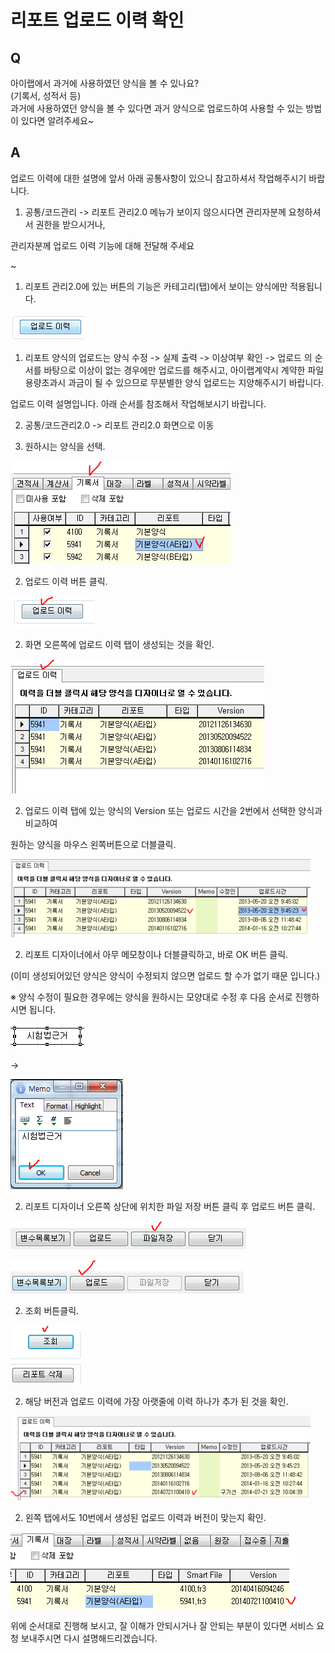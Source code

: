 # 리포트 업로드 이력 확인

## Q

아이랩에서 과거에 사용하였던 양식을 볼 수 있나요?  
\(기록서, 성적서 등\)  
과거에 사용하였던 양식을 볼 수 있다면 과거 양식으로 업로드하여 사용할 수 있는 방법이 있다면 알려주세요~

## A

업로드 이력에 대한 설명에 앞서 아래 공통사항이 있으니 참고하셔서 작업해주시기 바랍니다.

1. 공통/코드관리 -&gt; 리포트 관리2.0 메뉴가 보이지 않으시다면 관리자분께 요청하셔서 권한을 받으시거나,

관리자분께 업로드 이력 기능에 대해 전달해 주세요

~

1. 리포트 관리2.0에 있는 버튼의 기능은 카테고리\(탭\)에서 보이는 양식에만 적용됩니다.

![](../.gitbook/assets/01%20%282%29.png)

1. 리포트 양식의 업로드는 양식 수정 -&gt; 실제 출력 -&gt; 이상여부 확인 -&gt; 업로드 의 순서를 바탕으로 이상이 없는 경우에만 업로드를 해주시고, 아이랩계약시 계약한 파일 용량초과시 과금이 될 수 있으므로 무분별한 양식 업로드는 지양해주시기 바랍니다.

업로드 이력 설명입니다. 아래 순서를 참조해서 작업해보시기 바랍니다.

2. 공통/코드관리2.0 -&gt; 리포트 관리2.0 화면으로 이동

2. 원하시는 양식을 선택.

![](../.gitbook/assets/02%20%281%29.png)

2. 업로드 이력 버튼 클릭.

![](../.gitbook/assets/03-_%20%282%29.png)

2. 화면 오른쪽에 업로드 이력 탭이 생성되는 것을 확인.

![](../.gitbook/assets/04-_%20%281%29.png)

2. 업로드 이력 탭에 있는 양식의 Version 또는 업로드 시간을 2번에서 선택한 양식과 비교하여

원하는 양식을 마우스 왼쪽버튼으로 더블클릭.

![](../.gitbook/assets/05%20%2814%29.png)

2. 리포트 디자이너에서 아무 메모창이나 더블클릭하고, 바로 OK 버튼 클릭.

\(이미 생성되어있던 양식은 양식이 수정되지 않으면 업로드 할 수가 없기 때문 입니다.\)

※ 양식 수정이 필요한 경우에는 양식을 원하시는 모양대로 수정 후 다음 순서로 진행하시면 됩니다.

![](../.gitbook/assets/06%20%2810%29.png)

 -&gt; 

![](../.gitbook/assets/07-ok.png)

2. 리포트 디자이너 오른쪽 상단에 위치한 파일 저장 버튼 클릭 후 업로드 버튼 클릭.

![](../.gitbook/assets/08%20%286%29.png)

![](../.gitbook/assets/09%20%282%29.png)

2. 조회 버튼클릭.

![](../.gitbook/assets/10-_-png.png)

2. 해당 버전과 업로드 이력에 가장 아랫줄에 이력 하나가 추가 된 것을 확인.

![](../.gitbook/assets/11-_-_-_.png)

2. 왼쪽 탭에서도 10번에서 생성된 업로드 이력과 버전이 맞는지 확인.

![](../.gitbook/assets/12%20%285%29.png)

위에 순서대로 진행해 보시고, 잘 이해가 안되시거나 잘 안되는 부분이 있다면 서비스 요청 보내주시면 다시 설명해드리겠습니다.

